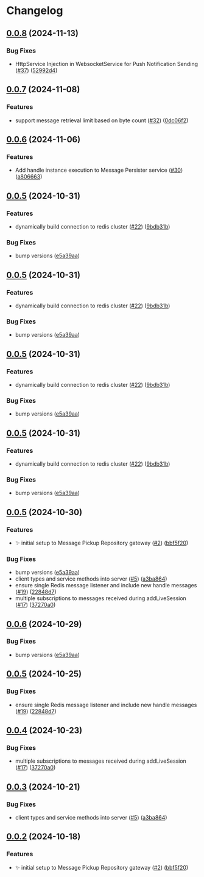 # Changelog

## [0.0.8](https://github.com/2060-io/message-pickup-repository/compare/@2060.io/message-pickup-repository-server@v0.0.7...@2060.io/message-pickup-repository-server@v0.0.8) (2024-11-13)

### Bug Fixes

- HttpService Injection in WebsocketService for Push Notification Sending ([#37](https://github.com/2060-io/message-pickup-repository/issues/37)) ([52992d4](https://github.com/2060-io/message-pickup-repository/commit/52992d4d46e8c133f26b8213fa9ea30553eb6a63))

## [0.0.7](https://github.com/2060-io/message-pickup-repository/compare/@2060.io/message-pickup-repository-server@v0.0.6...@2060.io/message-pickup-repository-server@v0.0.7) (2024-11-08)

### Features

- support message retrieval limit based on byte count ([#32](https://github.com/2060-io/message-pickup-repository/issues/32)) ([0dc06f2](https://github.com/2060-io/message-pickup-repository/commit/0dc06f2ba6d4f3379ae05cca2d76f56bf66b9669))

## [0.0.6](https://github.com/2060-io/message-pickup-repository/compare/@2060.io/message-pickup-repository-server@v0.0.5...@2060.io/message-pickup-repository-server@v0.0.6) (2024-11-06)

### Features

- Add handle instance execution to Message Persister service ([#30](https://github.com/2060-io/message-pickup-repository/issues/30)) ([a806663](https://github.com/2060-io/message-pickup-repository/commit/a806663a0fe9cbd833f7d87d6fff47817e08700e))

## [0.0.5](https://github.com/2060-io/message-pickup-repository/compare/@2060.io/message-pickup-repository-server@v0.0.5...@2060.io/message-pickup-repository-server@v0.0.5) (2024-10-31)

### Features

- dynamically build connection to redis cluster ([#22](https://github.com/2060-io/message-pickup-repository/issues/22)) ([9bdb31b](https://github.com/2060-io/message-pickup-repository/commit/9bdb31b556feb4301d759b04182debde1c9b807e))

### Bug Fixes

- bump versions ([e5a39aa](https://github.com/2060-io/message-pickup-repository/commit/e5a39aae66abb33c313f51c8cdb796f5a914400a))

## [0.0.5](https://github.com/2060-io/message-pickup-repository/compare/@2060.io/message-pickup-repository-server@v0.0.5...@2060.io/message-pickup-repository-server@v0.0.5) (2024-10-31)

### Features

- dynamically build connection to redis cluster ([#22](https://github.com/2060-io/message-pickup-repository/issues/22)) ([9bdb31b](https://github.com/2060-io/message-pickup-repository/commit/9bdb31b556feb4301d759b04182debde1c9b807e))

### Bug Fixes

- bump versions ([e5a39aa](https://github.com/2060-io/message-pickup-repository/commit/e5a39aae66abb33c313f51c8cdb796f5a914400a))

## [0.0.5](https://github.com/2060-io/message-pickup-repository/compare/@2060.io/message-pickup-repository-server@v0.0.5...@2060.io/message-pickup-repository-server@v0.0.5) (2024-10-31)

### Features

- dynamically build connection to redis cluster ([#22](https://github.com/2060-io/message-pickup-repository/issues/22)) ([9bdb31b](https://github.com/2060-io/message-pickup-repository/commit/9bdb31b556feb4301d759b04182debde1c9b807e))

### Bug Fixes

- bump versions ([e5a39aa](https://github.com/2060-io/message-pickup-repository/commit/e5a39aae66abb33c313f51c8cdb796f5a914400a))

## [0.0.5](https://github.com/2060-io/message-pickup-repository/compare/@2060.io/message-pickup-repository-server@v0.0.5...@2060.io/message-pickup-repository-server@v0.0.5) (2024-10-31)

### Features

- dynamically build connection to redis cluster ([#22](https://github.com/2060-io/message-pickup-repository/issues/22)) ([9bdb31b](https://github.com/2060-io/message-pickup-repository/commit/9bdb31b556feb4301d759b04182debde1c9b807e))

### Bug Fixes

- bump versions ([e5a39aa](https://github.com/2060-io/message-pickup-repository/commit/e5a39aae66abb33c313f51c8cdb796f5a914400a))

## [0.0.5](https://github.com/2060-io/message-pickup-repository/compare/@2060.io/message-pickup-repository-server-v0.0.6...@2060.io/message-pickup-repository-server@v0.0.5) (2024-10-30)

### Features

- :sparkles: initial setup to Message Pickup Repository gateway ([#2](https://github.com/2060-io/message-pickup-repository/issues/2)) ([bbf5f20](https://github.com/2060-io/message-pickup-repository/commit/bbf5f207ca63f95f1afe83e17523c23b39c6c841))

### Bug Fixes

- bump versions ([e5a39aa](https://github.com/2060-io/message-pickup-repository/commit/e5a39aae66abb33c313f51c8cdb796f5a914400a))
- client types and service methods into server ([#5](https://github.com/2060-io/message-pickup-repository/issues/5)) ([a3ba864](https://github.com/2060-io/message-pickup-repository/commit/a3ba864c9e1e22d29890722459443ad7d78330b9))
- ensure single Redis message listener and include new handle messages ([#19](https://github.com/2060-io/message-pickup-repository/issues/19)) ([22848d7](https://github.com/2060-io/message-pickup-repository/commit/22848d7df5a5b8c02055a12b6fda5d299b26ad28))
- multiple subscriptions to messages received during addLiveSession ([#17](https://github.com/2060-io/message-pickup-repository/issues/17)) ([37270a0](https://github.com/2060-io/message-pickup-repository/commit/37270a0b21ead05e5c2e2285d001bc8d030c26d4))

## [0.0.6](https://github.com/2060-io/message-pickup-repository/compare/@2060.io/message-pickup-repository-server@v0.0.5...@2060.io/message-pickup-repository-server@v0.0.5) (2024-10-29)

### Bug Fixes

- bump versions ([e5a39aa](https://github.com/2060-io/message-pickup-repository/commit/e5a39aae66abb33c313f51c8cdb796f5a914400a))

## [0.0.5](https://github.com/2060-io/message-pickup-repository/compare/@2060.io/message-pickup-repository-server@v0.0.4...@2060.io/message-pickup-repository-server@v0.0.5) (2024-10-25)

### Bug Fixes

- ensure single Redis message listener and include new handle messages ([#19](https://github.com/2060-io/message-pickup-repository/issues/19)) ([22848d7](https://github.com/2060-io/message-pickup-repository/commit/22848d7df5a5b8c02055a12b6fda5d299b26ad28))

## [0.0.4](https://github.com/2060-io/message-pickup-repository/compare/@2060.io/message-pickup-repository-server@v0.0.3...@2060.io/message-pickup-repository-server@v0.0.4) (2024-10-23)

### Bug Fixes

- multiple subscriptions to messages received during addLiveSession ([#17](https://github.com/2060-io/message-pickup-repository/issues/17)) ([37270a0](https://github.com/2060-io/message-pickup-repository/commit/37270a0b21ead05e5c2e2285d001bc8d030c26d4))

## [0.0.3](https://github.com/2060-io/message-pickup-repository/compare/@2060.io/message-pickup-repository-server@v0.0.2...@2060.io/message-pickup-repository-server@v0.0.3) (2024-10-21)

### Bug Fixes

- client types and service methods into server ([#5](https://github.com/2060-io/message-pickup-repository/issues/5)) ([a3ba864](https://github.com/2060-io/message-pickup-repository/commit/a3ba864c9e1e22d29890722459443ad7d78330b9))

## [0.0.2](https://github.com/2060-io/message-pickup-repository/compare/@2060.io/message-pickup-repository-server-v0.0.1...@2060.io/message-pickup-repository-server@v0.0.2) (2024-10-18)

### Features

- :sparkles: initial setup to Message Pickup Repository gateway ([#2](https://github.com/2060-io/message-pickup-repository/issues/2)) ([bbf5f20](https://github.com/2060-io/message-pickup-repository/commit/bbf5f207ca63f95f1afe83e17523c23b39c6c841))
